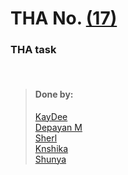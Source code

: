 # THA No.  [(17)](https://csb-r1d6n.netlify.app/)

### THA task

<br>

> #### Done by:
>[KayDee](https://github.com/kaydee0502/devsnest-frontend/tree/master/react%20thas/devsnest/src/CalC)  <br>
>[Depayan M](https://codepen.io/Depayan-M/pen/OJmXNMv)<br>
>[Sherl](https://github.com/aayushi221/Devsnest-Frontend/tree/main/day%2017)<br>
>[Knshika](https://github.com/knshika/Devsnest-frontend/tree/main/react-assignments%20Day(15-21)/src/Components/Day%2017)<br>
>[Shunya](https://github.com/suresh26601/devsnest_THAs/tree/master/THA_Day_17)<br>
